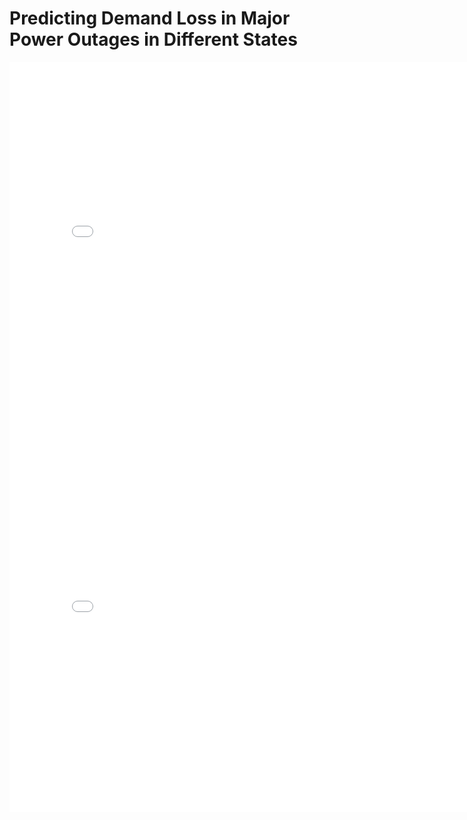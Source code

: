 # Predicting Demand Loss in Major Power Outages in Different States
<iframe
  src="includes_/output.html"
  width="800"
  height="600"
  frameborder="0"
></iframe>

<iframe
  src="includes_/output.html"
  width="800"
  height="600"
  frameborder="0"
></iframe>
